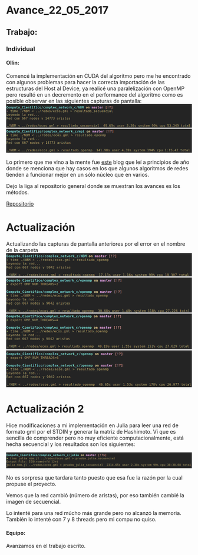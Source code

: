 # Avance_22_05_2017

## Trabajo:

### Individual

#### Ollin:
Comencé la implementación en CUDA del algoritmo pero me he encontrado con algunos problemas para hacer la correcta importación de las estructuras del Host al Device, ya realicé una paralelización con OpenMP pero resultó en un decremento en el performance del algoritmo como es posible observar en las siguientes capturas de pantalla:
![secuencial](https://github.com/ollin18/complex_network_c/blob/master/Capturas/secuencial_nbm_sin_imp_pantalla.png)
![openmp](https://github.com/ollin18/complex_network_c/blob/master/Capturas/openmp_2workers_nbm_ecos.png)

Lo primero que me vino a la mente fue [este](http://www.frankmcsherry.org/graph/scalability/cost/2015/01/15/COST.html) blog que leí a principios de año donde se menciona que hay casos en los que algunos algoritmos de redes tienden a funcionar mejor en un sólo núcleo que en varios.

Dejo la liga al repositorio general donde se muestran los avances es los métodos.

[Repositorio](https://github.com/ollin18/complex_network_c/)

# Actualización
Actualizando las capturas de pantalla anteriores por el error en el nombre de la carpeta
![act_sec](https://github.com/ollin18/complex_network_c/blob/master/Capturas/actualizado_secuencial.png)
![2th](https://github.com/ollin18/complex_network_c/blob/master/Capturas/2threads.png)
![4th](https://github.com/ollin18/complex_network_c/blob/master/Capturas/4threads.png)
![6th](https://github.com/ollin18/complex_network_c/blob/master/Capturas/6threads.png)

# Actualización 2
Hice modificaciones a mi implementación en Julia para leer una red de formato gml por el STDIN y generar la matriz de Hashimoto. Vi que es sencilla de comprender pero no muy eficiente computacionalmente, está hecha secuencial y los resultados son los siguientes:

![julia](https://github.com/ollin18/complex_network_c/blob/master/Capturas/julia.png)

No es sorpresa que tardara tanto puesto que esa fue la razón por la cual propuse el proyecto.

Vemos que la red cambió (número de aristas), por eso también cambié la imagen de secuencial. 

Lo intenté para una red múcho más grande pero no alcanzó la memoria. También lo intenté con 7 y 8 threads pero mi compu no quiso.

#### Equipo:
Avanzamos en el trabajo escrito.
